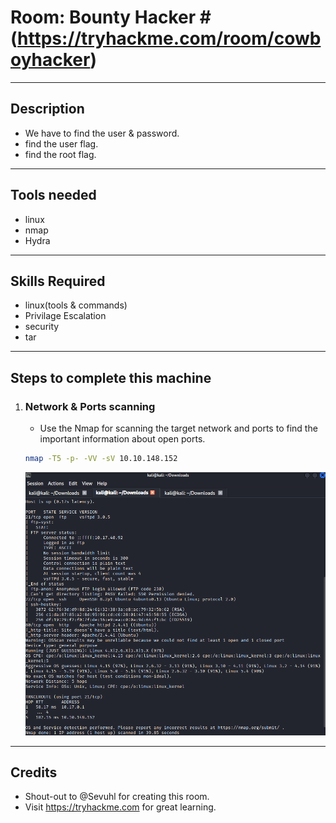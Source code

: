 # Room: Bounty Hacker # (https://tryhackme.com/room/cowboyhacker)
---
## Description ##
- We have to find the user & password.
- find the user flag.
- find the root flag.
---
## Tools needed ## 
- linux
- nmap
- Hydra
---
## Skills Required ##
- linux(tools & commands)
- Privilage Escalation
- security
- tar
---
## Steps to complete this machine ##
1. ### Network & Ports scanning ###
   - Use the Nmap for scanning the target network and ports to find the important information about open ports.
   ```bash
   nmap -T5 -p- -VV -sV 10.10.148.152
   ```
   ![Source: Nmap results](screenshots/NmapResult.png)
     
   


---
## Credits ##
- Shout-out to @Sevuhl for creating this room.
- Visit https://tryhackme.com for great learning.
  
